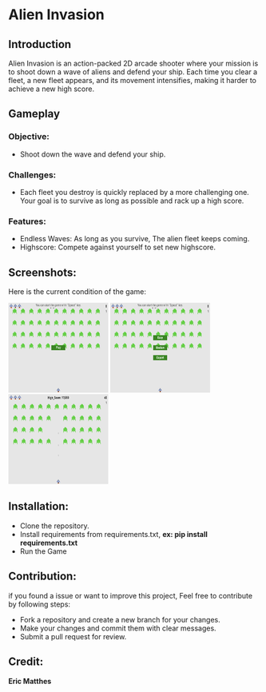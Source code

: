 # Alien Invasion

## Introduction
Alien Invasion is an action-packed 2D arcade shooter where your mission is to 
shoot down a wave of aliens and defend your ship. Each time you clear a fleet,
a new fleet appears, and its movement intensifies, making it harder to achieve
a new high score.

## Gameplay
### Objective: 
* Shoot down the wave and defend your ship.

### Challenges:
* Each fleet you destroy is quickly replaced by a more challenging one. 
Your goal is to survive as long as possible and rack up a high score.

### Features:
* Endless Waves: As long as you survive, The alien fleet keeps coming.
* Highscore: Compete against yourself to set new highscore.

## Screenshots:
Here is the current condition of the game:

<img src="readme_images/Play_button.png" width="200" height="180"> 
<img src="readme_images/difficulty_button.png" width="200" height="180">
<img src="readme_images/Play.png" width="200" height="180">

## Installation:
* Clone the repository.
* Install requirements from requirements.txt, **ex: pip install requirements.txt**
* Run the Game

## Contribution:
if you found a issue or want to improve this project, Feel free
to contribute by following steps:
* Fork a repository and create a new branch for your changes.
* Make your changes and commit them with clear messages.
* Submit a pull request for review.

## Credit:
**Eric Matthes**